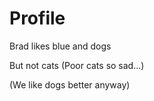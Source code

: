 # Profile

Brad likes blue and dogs

But not cats
(Poor cats so sad...)

(We like dogs better anyway)
